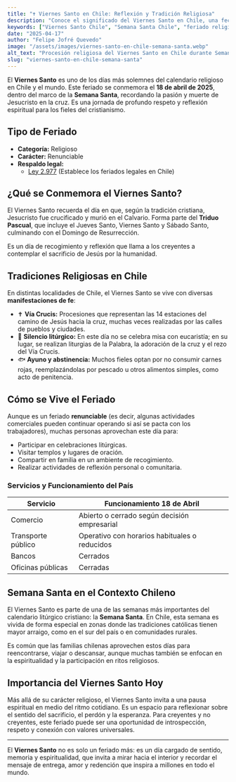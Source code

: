 ```yaml
---
title: "✝️ Viernes Santo en Chile: Reflexión y Tradición Religiosa"
description: "Conoce el significado del Viernes Santo en Chile, una fecha clave en la Semana Santa. Descubre su origen, tradiciones religiosas, respaldo legal y cómo se vive este día de recogimiento espiritual. 🇨🇱"
keywords: ["Viernes Santo Chile", "Semana Santa Chile", "feriado religioso Chile", "por qué es feriado Viernes Santo"]  
date: "2025-04-17"  
author: "Felipe Jofré Quevedo"  
image: "/assets/images/viernes-santo-en-chile-semana-santa.webp"  
alt_text: "Procesión religiosa del Viernes Santo en Chile durante Semana Santa"  
slug: "viernes-santo-en-chile-semana-santa"
---
```


El **Viernes Santo** es uno de los días más solemnes del calendario religioso en Chile y el mundo. Este feriado se conmemora el **18 de abril de 2025**, dentro del marco de la **Semana Santa**, recordando la pasión y muerte de Jesucristo en la cruz. Es una jornada de profundo respeto y reflexión espiritual para los fieles del cristianismo.

## Tipo de Feriado

- **Categoría:** Religioso
- **Carácter:** Renunciable
- **Respaldo legal:**
    - [Ley 2.977](https://www.bcn.cl/leychile/navegar?idNorma=22740) (Establece los feriados legales en Chile)

## ¿Qué se Conmemora el Viernes Santo?

El Viernes Santo recuerda el día en que, según la tradición cristiana, Jesucristo fue crucificado y murió en el Calvario. Forma parte del **Triduo Pascual**, que incluye el Jueves Santo, Viernes Santo y Sábado Santo, culminando con el Domingo de Resurrección.

Es un día de recogimiento y reflexión que llama a los creyentes a contemplar el sacrificio de Jesús por la humanidad.

## Tradiciones Religiosas en Chile

En distintas localidades de Chile, el Viernes Santo se vive con diversas **manifestaciones de fe**:

- ✝️ **Vía Crucis:** Procesiones que representan las 14 estaciones del camino de Jesús hacia la cruz, muchas veces realizadas por las calles de pueblos y ciudades.
- 🔕 **Silencio litúrgico:** En este día no se celebra misa con eucaristía; en su lugar, se realizan liturgias de la Palabra, la adoración de la cruz y el rezo del Vía Crucis.
- 🐟 **Ayuno y abstinencia:** Muchos fieles optan por no consumir carnes rojas, reemplazándolas por pescado u otros alimentos simples, como acto de penitencia.

## Cómo se Vive el Feriado

Aunque es un feriado **renunciable** (es decir, algunas actividades comerciales pueden continuar operando si así se pacta con los trabajadores), muchas personas aprovechan este día para:

- Participar en celebraciones litúrgicas.
- Visitar templos y lugares de oración.
- Compartir en familia en un ambiente de recogimiento.
- Realizar actividades de reflexión personal o comunitaria.

### Servicios y Funcionamiento del País

| Servicio           | Funcionamiento 18 de Abril                    |
|--------------------|-----------------------------------------------|
| Comercio           | Abierto o cerrado según decisión empresarial  |
| Transporte público | Operativo con horarios habituales o reducidos |
| Bancos             | Cerrados                                      |
| Oficinas públicas  | Cerradas                                      |

## Semana Santa en el Contexto Chileno

El Viernes Santo es parte de una de las semanas más importantes del calendario litúrgico cristiano: la **Semana Santa**. En Chile, esta semana es vivida de forma especial en zonas donde las tradiciones católicas tienen mayor arraigo, como en el sur del país o en comunidades rurales.

Es común que las familias chilenas aprovechen estos días para reencontrarse, viajar o descansar, aunque muchas también se enfocan en la espiritualidad y la participación en ritos religiosos.

## Importancia del Viernes Santo Hoy

Más allá de su carácter religioso, el Viernes Santo invita a una pausa espiritual en medio del ritmo cotidiano. Es un espacio para reflexionar sobre el sentido del sacrificio, el perdón y la esperanza. Para creyentes y no creyentes, este feriado puede ser una oportunidad de introspección, respeto y conexión con valores universales.

---

El **Viernes Santo** no es solo un feriado más: es un día cargado de sentido, memoria y espiritualidad, que invita a mirar hacia el interior y recordar el mensaje de entrega, amor y redención que inspira a millones en todo el mundo.
